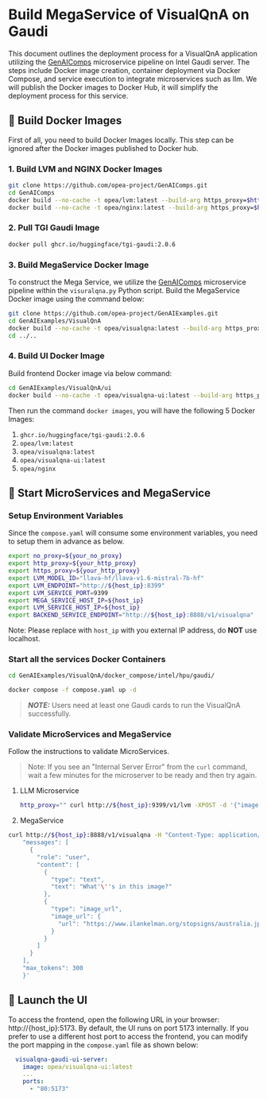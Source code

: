 # Build MegaService of VisualQnA on Gaudi

This document outlines the deployment process for a VisualQnA application utilizing the [GenAIComps](https://github.com/opea-project/GenAIComps.git) microservice pipeline on Intel Gaudi server. The steps include Docker image creation, container deployment via Docker Compose, and service execution to integrate microservices such as llm. We will publish the Docker images to Docker Hub, it will simplify the deployment process for this service.

## 🚀 Build Docker Images

First of all, you need to build Docker Images locally. This step can be ignored after the Docker images published to Docker hub.

### 1. Build LVM and NGINX Docker Images

```bash
git clone https://github.com/opea-project/GenAIComps.git
cd GenAIComps
docker build --no-cache -t opea/lvm:latest --build-arg https_proxy=$https_proxy --build-arg http_proxy=$http_proxy -f comps/lvms/src/Dockerfile .
docker build --no-cache -t opea/nginx:latest --build-arg https_proxy=$https_proxy --build-arg http_proxy=$http_proxy -f comps/third_parties/nginx/src/Dockerfile .
```

### 2. Pull TGI Gaudi Image

```bash
docker pull ghcr.io/huggingface/tgi-gaudi:2.0.6
```

### 3. Build MegaService Docker Image

To construct the Mega Service, we utilize the [GenAIComps](https://github.com/opea-project/GenAIComps.git) microservice pipeline within the `visuralqna.py` Python script. Build the MegaService Docker image using the command below:

```bash
git clone https://github.com/opea-project/GenAIExamples.git
cd GenAIExamples/VisualQnA
docker build --no-cache -t opea/visualqna:latest --build-arg https_proxy=$https_proxy --build-arg http_proxy=$http_proxy -f Dockerfile .
cd ../..
```

### 4. Build UI Docker Image

Build frontend Docker image via below command:

```bash
cd GenAIExamples/VisualQnA/ui
docker build --no-cache -t opea/visualqna-ui:latest --build-arg https_proxy=$https_proxy --build-arg http_proxy=$http_proxy -f ./docker/Dockerfile .
```

Then run the command `docker images`, you will have the following 5 Docker Images:

1. `ghcr.io/huggingface/tgi-gaudi:2.0.6`
2. `opea/lvm:latest`
3. `opea/visualqna:latest`
4. `opea/visualqna-ui:latest`
5. `opea/nginx`

## 🚀 Start MicroServices and MegaService

### Setup Environment Variables

Since the `compose.yaml` will consume some environment variables, you need to setup them in advance as below.

```bash
export no_proxy=${your_no_proxy}
export http_proxy=${your_http_proxy}
export https_proxy=${your_http_proxy}
export LVM_MODEL_ID="llava-hf/llava-v1.6-mistral-7b-hf"
export LVM_ENDPOINT="http://${host_ip}:8399"
export LVM_SERVICE_PORT=9399
export MEGA_SERVICE_HOST_IP=${host_ip}
export LVM_SERVICE_HOST_IP=${host_ip}
export BACKEND_SERVICE_ENDPOINT="http://${host_ip}:8888/v1/visualqna"
```

Note: Please replace with `host_ip` with you external IP address, do **NOT** use localhost.

### Start all the services Docker Containers

```bash
cd GenAIExamples/VisualQnA/docker_compose/intel/hpu/gaudi/
```

```bash
docker compose -f compose.yaml up -d
```

> **_NOTE:_** Users need at least one Gaudi cards to run the VisualQnA successfully.

### Validate MicroServices and MegaService

Follow the instructions to validate MicroServices.

> Note: If you see an "Internal Server Error" from the `curl` command, wait a few minutes for the microserver to be ready and then try again.

1. LLM Microservice

   ```bash
   http_proxy="" curl http://${host_ip}:9399/v1/lvm -XPOST -d '{"image": "iVBORw0KGgoAAAANSUhEUgAAAAoAAAAKCAYAAACNMs+9AAAAFUlEQVR42mP8/5+hnoEIwDiqkL4KAcT9GO0U4BxoAAAAAElFTkSuQmCC", "prompt":"What is this?"}' -H 'Content-Type: application/json'
   ```

2. MegaService

```bash
curl http://${host_ip}:8888/v1/visualqna -H "Content-Type: application/json" -d '{
    "messages": [
      {
        "role": "user",
        "content": [
          {
            "type": "text",
            "text": "What'\''s in this image?"
          },
          {
            "type": "image_url",
            "image_url": {
              "url": "https://www.ilankelman.org/stopsigns/australia.jpg"
            }
          }
        ]
      }
    ],
    "max_tokens": 300
    }'
```

## 🚀 Launch the UI

To access the frontend, open the following URL in your browser: http://{host_ip}:5173. By default, the UI runs on port 5173 internally. If you prefer to use a different host port to access the frontend, you can modify the port mapping in the `compose.yaml` file as shown below:

```yaml
  visualqna-gaudi-ui-server:
    image: opea/visualqna-ui:latest
    ...
    ports:
      - "80:5173"
```
